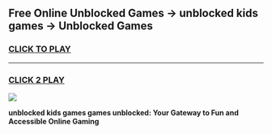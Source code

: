 
## Free Online Unblocked Games → unblocked kids games → Unblocked Games
<h3>
<a href="https://premium.freeplayer.one?title=unblocked_kids_games&ref=21F">CLICK TO PLAY</a></h3>
<hr>

<h3>
<a href="https://premium.freeplayer.one?title=unblocked_kids_games&ref=21F">CLICK 2 PLAY</a>
  
</h3>

<a href="https://premium.freeplayer.one?title=unblocked_kids_games&ref=21F/"><img src="https://clearcache.store/games.png"></a>


**unblocked kids games games unblocked: Your Gateway to Fun and Accessible Online Gaming**
